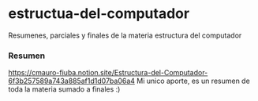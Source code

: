 # estructua-del-computador
Resumenes, parciales y finales de la materia estructura del computador
### Resumen
https://cmauro-fiuba.notion.site/Estructura-del-Computador-6f3b257589a743a885af1d1d07ba06a4
Mi unico aporte, es un resumen de toda la materia sumado a finales :)
